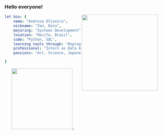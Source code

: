 

 ### Hello everyone!


<img align="right" height="250" src="https://img1.picmix.com/output/stamp/normal/8/6/5/6/1756568_c4174.gif"/>

```yaml
let bio: {
    name: "Andreza Oliveira",
    nickname: "Zan, Deza",
    majoring: "Systems Development",
    location: "Recife, Brazil",
    code: "Python, SQL",
    learning tools through: "Reprograma , Ada Tech"
    professional: "Intern as Data Analyst"
    passions: "Art, Science, Japanese Manga , Workout Training"

}
```
<!--
**andrezarsoliveira/andrezarsoliveira** is a ✨ _special_ ✨ repository because its `README.md` (this file) appears on your GitHub profile.
-->

<div align="center">
  <a href="https://github.com/andrezarsoliveira">
 <img height="200em" src="https://github-readme-stats.vercel.app/api/top-langs/?username=andrezarsoliveira&layout=compact&langs_count=7&theme=dracula"/>.
 </div>
   
   
<!--
**andrezarsoliveira/andrezarsoliveira** is a ✨ _special_ ✨ repository because its `README.md` (this file) appears on your GitHub profile
